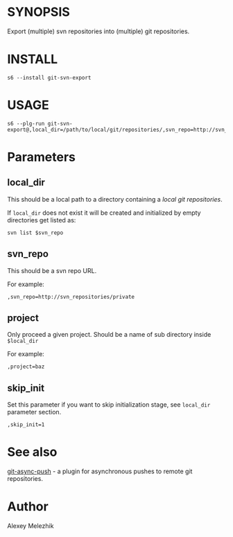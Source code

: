# SYNOPSIS

Export (multiple) svn repositories into (multiple) git repositories.


# INSTALL

    s6 --install git-svn-export

# USAGE

    s6 --plg-run git-svn-export@,local_dir=/path/to/local/git/repositories/,svn_repo=http://svn_repositories/private

# Parameters

## local_dir

This should be a local path to a directory containing a _local git repositories_. 

If `local_dir` does not exist it will be created and initialized by empty directories get listed as:

    svn list $svn_repo

## svn_repo

This should be a svn repo URL.

For example:

    ,svn_repo=http://svn_repositories/private

## project

Only proceed a given project. Should be a name of sub directory inside `$local_dir`

For example:

    ,project=baz

## skip_init

Set this parameter if you want to skip initialization stage, see `local_dir` parameter section.

    ,skip_init=1

# See also

[git-async-push](https://sparrowhub.org/info/git-async-push) - a plugin for asynchronous pushes to remote git repositories.

# Author

Alexey Melezhik

